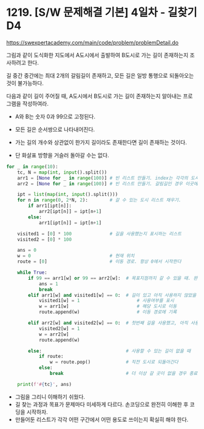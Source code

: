 # 1219. [S/W 문제해결 기본] 4일차 - 길찾기 D4
https://swexpertacademy.com/main/code/problem/problemDetail.do

그림과 같이 도식화한 지도에서 A도시에서 출발하여 B도시로 가는 길이 존재하는지 조사하려고 한다.

길 중간 중간에는 최대 2개의 갈림길이 존재하고, 모든 길은 일방 통행으로 되돌아오는 것이 불가능하다.

다음과 같이 길이 주어질 때, A도시에서 B도시로 가는 길이 존재하는지 알아내는 프로그램을 작성하여라.

 - A와 B는 숫자 0과 99으로 고정된다.

 - 모든 길은 순서쌍으로 나타내어진다.

 - 가는 길의 개수와 상관없이 한가지 길이라도 존재한다면 길이 존재하는 것이다.

 - 단 화살표 방향을 거슬러 돌아갈 수는 없다.

```python
for _ in range(10):
    tc, N = map(int, input().split())
    arr1 = [None for _ in range(100)] # 빈 리스트 만들기. index는 각각의 도시를 나타내고, item은 해당 도시에서 갈 수 있는 도시를 나타낼 것이다.
    arr2 = [None for _ in range(100)] # 빈 리스트 만들기. 갈림길인 경우 이곳에 추가한다.

    ipt = list(map(int, input().split()))
    for n in range(0, 2*N, 2):        # 갈 수 있는 도시 리스트 채우기.
        if arr1[ipt[n]]:
            arr2[ipt[n]] = ipt[n+1]
        else:
            arr1[ipt[n]] = ipt[n+1]

    visited1 = [0] * 100              # 길을 사용했는지 표시하는 리스트
    visited2 = [0] * 100

    ans = 0
    w = 0                             # 현재 위치
    route = [0]                       # 이동 경로. 항상 0에서 시작한다

    while True:
        if 99 == arr1[w] or 99 == arr2[w]:  # 목표지점까지 갈 수 있을 때. 완료 상황
            ans = 1
            break
        elif arr1[w] and visited1[w] == 0:  # 길이 있고 아직 사용하지 않았을 때
            visited1[w] = 1                     # 사용여부를 표시
            w = arr1[w]                         # 해당 도시로 이동
            route.append(w)                     # 이동 경로에 기록

        elif arr2[w] and visited2[w] == 0:  # 첫번째 길을 사용했고, 아직 사용하지 않은 갈림길이 있을 때
            visited2[w] = 1
            w = arr2[w]
            route.append(w)

        else:                               # 사용할 수 있는 길이 없을 때
            if route:
                w = route.pop()             # 직전 도시로 되돌아간다
            else:
                break                       # 더 이상 갈 곳이 없을 경우 종료

    print(f'#{tc}', ans)
```

* 그림을 그리니 이해하기 쉬웠다.
* 길 찾는 과정과 목표가 문제마다 미세하게 다르다. 손코딩으로 완전히 이해한 후 코딩을 시작하자.
* 만들어둔 리스트가 각각 어떤 구간에서 어떤 용도로 쓰이는지 확실히 해야 한다.

